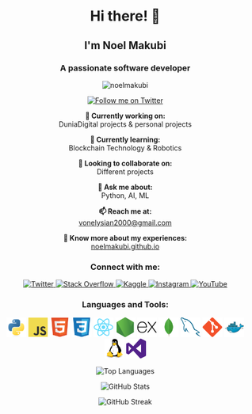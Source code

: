 <h1 align="center">Hi there! 👋</h1>
<h2 align="center">I'm Noel Makubi</h2>
<h3 align="center">A passionate software developer</h3>

<p align="center">
  <img src="https://komarev.com/ghpvc/?username=noelmakubi&label=Profile%20views&color=0e75b6&style=flat" alt="noelmakubi" />
</p>

<p align="center">
  <a href="https://twitter.com/noel___mak" target="_blank">
    <img src="https://img.shields.io/twitter/follow/noel___mak?logo=twitter&style=for-the-badge" alt="Follow me on Twitter" />
  </a>
</p>

<p align="center">
  <strong>🔭 Currently working on:</strong><br/>
  DuniaDigital projects & personal projects
</p>

<p align="center">
  <strong>🌱 Currently learning:</strong><br/>
  Blockchain Technology & Robotics
</p>

<p align="center">
  <strong>👯 Looking to collaborate on:</strong><br/>
  Different projects
</p>

<p align="center">
  <strong>💬 Ask me about:</strong><br/>
  Python, AI, ML
</p>

<p align="center">
  <strong>📫 Reach me at:</strong><br/>
  <a href="mailto:vonelysian2000@gmail.com">vonelysian2000@gmail.com</a>
</p>

<p align="center">
  <strong>📄 Know more about my experiences:</strong><br/>
  <a href="https://noelmakubi.github.io">noelmakubi.github.io</a>
</p>

<h3 align="center">Connect with me:</h3>
<p align="center">
  <a href="https://twitter.com/noel___mak" target="_blank">
    <img src="https://raw.githubusercontent.com/rahuldkjain/github-profile-readme-generator/master/src/images/icons/Social/twitter.svg" alt="Twitter" height="30" width="40" />
  </a>
  <a href="https://stackoverflow.com/users/19329916/noel-makubi" target="_blank">
    <img src="https://raw.githubusercontent.com/rahuldkjain/github-profile-readme-generator/master/src/images/icons/Social/stack-overflow.svg" alt="Stack Overflow" height="30" width="40" />
  </a>
  <a href="https://www.kaggle.com/noelmakubi" target="_blank">
    <img src="https://raw.githubusercontent.com/rahuldkjain/github-profile-readme-generator/master/src/images/icons/Social/kaggle.svg" alt="Kaggle" height="30" width="40" />
  </a>
  <a href="https://www.instagram.com/noe__mack/" target="_blank">
    <img src="https://raw.githubusercontent.com/rahuldkjain/github-profile-readme-generator/master/src/images/icons/Social/instagram.svg" alt="Instagram" height="30" width="40" />
  </a>
  <a href="https://www.youtube.com/c/coding_sight" target="_blank">
    <img src="https://raw.githubusercontent.com/rahuldkjain/github-profile-readme-generator/master/src/images/icons/Social/youtube.svg" alt="YouTube" height="30" width="40" />
  </a>
</p>

<h3 align="center">Languages and Tools:</h3>
<p align="center">
  <img src="https://raw.githubusercontent.com/devicons/devicon/master/icons/python/python-original.svg" alt="Python" width="40" height="40"/>
  <img src="https://raw.githubusercontent.com/devicons/devicon/master/icons/javascript/javascript-original.svg" alt="JavaScript" width="40" height="40"/>
  <img src="https://raw.githubusercontent.com/devicons/devicon/master/icons/html5/html5-original.svg" alt="HTML5" width="40" height="40"/>
  <img src="https://raw.githubusercontent.com/devicons/devicon/master/icons/css3/css3-original.svg" alt="CSS3" width="40" height="40"/>
  <img src="https://raw.githubusercontent.com/devicons/devicon/master/icons/react/react-original.svg" alt="React" width="40" height="40"/>
  <img src="https://raw.githubusercontent.com/devicons/devicon/master/icons/nodejs/nodejs-original.svg" alt="Node.js" width="40" height="40"/>
  <img src="https://raw.githubusercontent.com/devicons/devicon/master/icons/express/express-original.svg" alt="Express.js" width="40" height="40"/>
  <img src="https://raw.githubusercontent.com/devicons/devicon/master/icons/mongodb/mongodb-original.svg" alt="MongoDB" width="40" height="40"/>
  <img src="https://raw.githubusercontent.com/devicons/devicon/master/icons/mysql/mysql-original.svg" alt="MySQL" width="40" height="40"/>
  <img src="https://raw.githubusercontent.com/devicons/devicon/master/icons/git/git-original.svg" alt="Git" width="40" height="40"/>
  <img src="https://raw.githubusercontent.com/devicons/devicon/master/icons/docker/docker-original.svg" alt="Docker" width="40" height="40"/>
  <img src="https://raw.githubusercontent.com/devicons/devicon/master/icons/linux/linux-original.svg" alt="Linux" width="40" height="40"/>
  <img src="https://raw.githubusercontent.com/devicons/devicon/master/icons/visualstudio/visualstudio-plain.svg" alt="Visual Studio Code" width="40" height="40"/>
</p>

<p align="center">
  <img src="https://github-readme-stats.vercel.app/api/top-langs?username=noelmakubi&show_icons=true&locale=en&layout=compact" alt="Top Languages" />
</p>

<p align="center">
  <img src="https://github-readme-stats.vercel.app/api?username=noelmakubi&show_icons=true&locale=en" alt="GitHub Stats" />
</p>

<p align="center">
  <img src="https://github-readme-streak-stats.herokuapp.com/?user=noelmakubi" alt="GitHub Streak" />
</p>

